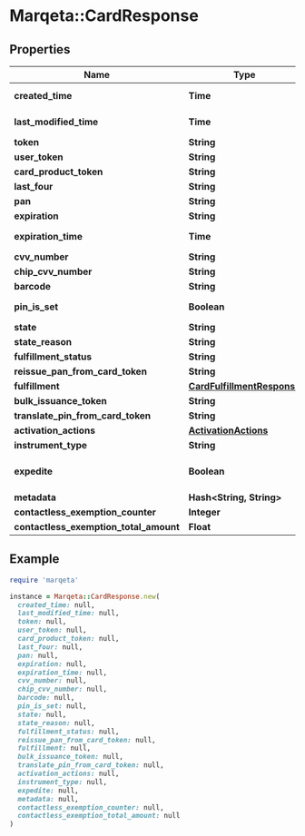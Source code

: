 # Marqeta::CardResponse

## Properties

| Name | Type | Description | Notes |
| ---- | ---- | ----------- | ----- |
| **created_time** | **Time** | yyyy-MM-ddTHH:mm:ssZ |  |
| **last_modified_time** | **Time** | yyyy-MM-ddTHH:mm:ssZ |  |
| **token** | **String** | 36 char max |  |
| **user_token** | **String** | 36 char max |  |
| **card_product_token** | **String** | 36 char max |  |
| **last_four** | **String** |  |  |
| **pan** | **String** |  |  |
| **expiration** | **String** |  |  |
| **expiration_time** | **Time** | yyyy-MM-ddTHH:mm:ssZ |  |
| **cvv_number** | **String** |  | [optional] |
| **chip_cvv_number** | **String** |  | [optional] |
| **barcode** | **String** |  |  |
| **pin_is_set** | **Boolean** |  | [default to false] |
| **state** | **String** |  |  |
| **state_reason** | **String** |  |  |
| **fulfillment_status** | **String** |  |  |
| **reissue_pan_from_card_token** | **String** |  | [optional] |
| **fulfillment** | [**CardFulfillmentResponse**](CardFulfillmentResponse.md) |  | [optional] |
| **bulk_issuance_token** | **String** |  | [optional] |
| **translate_pin_from_card_token** | **String** |  | [optional] |
| **activation_actions** | [**ActivationActions**](ActivationActions.md) |  | [optional] |
| **instrument_type** | **String** |  | [optional] |
| **expedite** | **Boolean** |  | [optional][default to false] |
| **metadata** | **Hash&lt;String, String&gt;** |  | [optional] |
| **contactless_exemption_counter** | **Integer** |  | [optional] |
| **contactless_exemption_total_amount** | **Float** |  | [optional] |

## Example

```ruby
require 'marqeta'

instance = Marqeta::CardResponse.new(
  created_time: null,
  last_modified_time: null,
  token: null,
  user_token: null,
  card_product_token: null,
  last_four: null,
  pan: null,
  expiration: null,
  expiration_time: null,
  cvv_number: null,
  chip_cvv_number: null,
  barcode: null,
  pin_is_set: null,
  state: null,
  state_reason: null,
  fulfillment_status: null,
  reissue_pan_from_card_token: null,
  fulfillment: null,
  bulk_issuance_token: null,
  translate_pin_from_card_token: null,
  activation_actions: null,
  instrument_type: null,
  expedite: null,
  metadata: null,
  contactless_exemption_counter: null,
  contactless_exemption_total_amount: null
)
```

